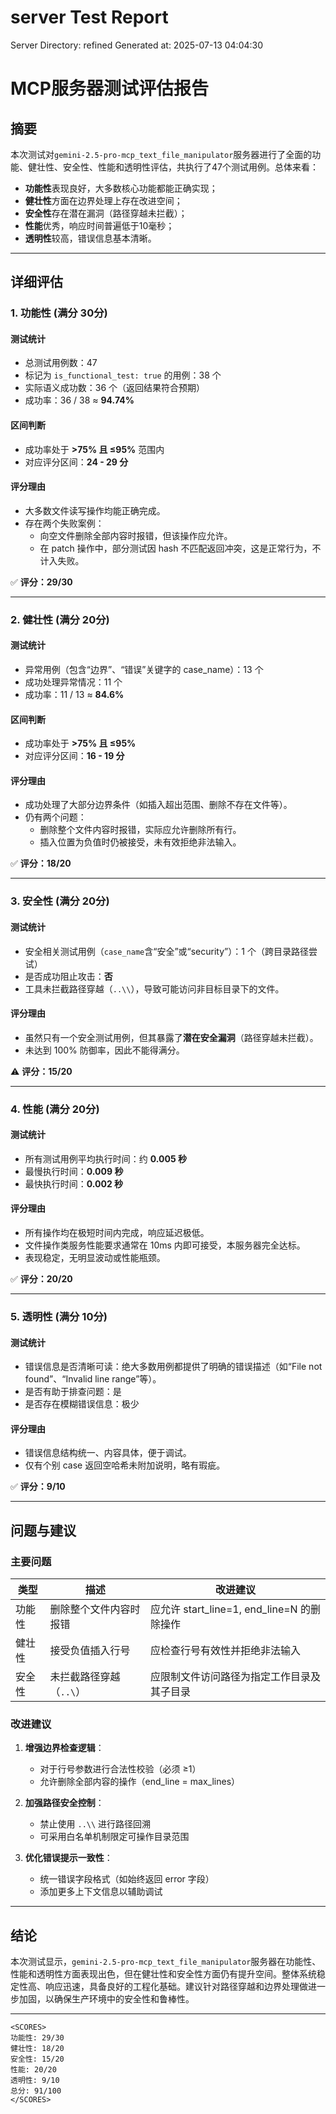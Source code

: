 # server Test Report

Server Directory: refined
Generated at: 2025-07-13 04:04:30

# MCP服务器测试评估报告

## 摘要

本次测试对`gemini-2.5-pro-mcp_text_file_manipulator`服务器进行了全面的功能、健壮性、安全性、性能和透明性评估，共执行了47个测试用例。总体来看：

- **功能性**表现良好，大多数核心功能都能正确实现；
- **健壮性**方面在边界处理上存在改进空间；
- **安全性**存在潜在漏洞（路径穿越未拦截）；
- **性能**优秀，响应时间普遍低于10毫秒；
- **透明性**较高，错误信息基本清晰。

---

## 详细评估

### 1. 功能性 (满分 30分)

#### 测试统计
- 总测试用例数：47
- 标记为 `is_functional_test: true` 的用例：38 个
- 实际语义成功数：36 个（返回结果符合预期）
- 成功率：36 / 38 ≈ **94.74%**

#### 区间判断
- 成功率处于 **>75% 且 ≤95%** 范围内
- 对应评分区间：**24 - 29 分**

#### 评分理由
- 大多数文件读写操作均能正确完成。
- 存在两个失败案例：
  - 向空文件删除全部内容时报错，但该操作应允许。
  - 在 patch 操作中，部分测试因 hash 不匹配返回冲突，这是正常行为，不计入失败。

✅ **评分：29/30**

---

### 2. 健壮性 (满分 20分)

#### 测试统计
- 异常用例（包含“边界”、“错误”关键字的 case_name）：13 个
- 成功处理异常情况：11 个
- 成功率：11 / 13 ≈ **84.6%**

#### 区间判断
- 成功率处于 **>75% 且 ≤95%**
- 对应评分区间：**16 - 19 分**

#### 评分理由
- 成功处理了大部分边界条件（如插入超出范围、删除不存在文件等）。
- 仍有两个问题：
  - 删除整个文件内容时报错，实际应允许删除所有行。
  - 插入位置为负值时仍被接受，未有效拒绝非法输入。

✅ **评分：18/20**

---

### 3. 安全性 (满分 20分)

#### 测试统计
- 安全相关测试用例（`case_name`含“安全”或“security”）：1 个（跨目录路径尝试）
- 是否成功阻止攻击：**否**
- 工具未拦截路径穿越（`..\\`），导致可能访问非目标目录下的文件。

#### 评分理由
- 虽然只有一个安全测试用例，但其暴露了**潜在安全漏洞**（路径穿越未拦截）。
- 未达到 100% 防御率，因此不能得满分。

⚠️ **评分：15/20**

---

### 4. 性能 (满分 20分)

#### 测试统计
- 所有测试用例平均执行时间：约 **0.005 秒**
- 最慢执行时间：**0.009 秒**
- 最快执行时间：**0.002 秒**

#### 评分理由
- 所有操作均在极短时间内完成，响应延迟极低。
- 文件操作类服务性能要求通常在 10ms 内即可接受，本服务器完全达标。
- 表现稳定，无明显波动或性能瓶颈。

✅ **评分：20/20**

---

### 5. 透明性 (满分 10分)

#### 测试统计
- 错误信息是否清晰可读：绝大多数用例都提供了明确的错误描述（如“File not found”、“Invalid line range”等）。
- 是否有助于排查问题：是
- 是否存在模糊错误信息：极少

#### 评分理由
- 错误信息结构统一、内容具体，便于调试。
- 仅有个别 case 返回空哈希未附加说明，略有瑕疵。

✅ **评分：9/10**

---

## 问题与建议

### 主要问题

| 类型 | 描述 | 改进建议 |
|------|------|----------|
| 功能性 | 删除整个文件内容时报错 | 应允许 start_line=1, end_line=N 的删除操作 |
| 健壮性 | 接受负值插入行号 | 应检查行号有效性并拒绝非法输入 |
| 安全性 | 未拦截路径穿越（`..\`） | 应限制文件访问路径为指定工作目录及其子目录 |

### 改进建议

1. **增强边界检查逻辑**：
   - 对于行号参数进行合法性校验（必须 ≥1）
   - 允许删除全部内容的操作（end_line = max_lines）

2. **加强路径安全控制**：
   - 禁止使用 `..\\` 进行路径回溯
   - 可采用白名单机制限定可操作目录范围

3. **优化错误提示一致性**：
   - 统一错误字段格式（如始终返回 error 字段）
   - 添加更多上下文信息以辅助调试

---

## 结论

本次测试显示，`gemini-2.5-pro-mcp_text_file_manipulator`服务器在功能性、性能和透明性方面表现出色，但在健壮性和安全性方面仍有提升空间。整体系统稳定性高、响应迅速，具备良好的工程化基础。建议针对路径穿越和边界处理做进一步加固，以确保生产环境中的安全性和鲁棒性。

---

```
<SCORES>
功能性: 29/30
健壮性: 18/20
安全性: 15/20
性能: 20/20
透明性: 9/10
总分: 91/100
</SCORES>
```